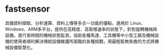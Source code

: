 # fastsensor
具備資料擷取、分析運算、資料上傳等多合一功能的優點，適用於 Linux、Windows、ARM多平台。提供在高精度、高取樣速率的狀態下，針對旋轉機械與設備，進行長時間的機械狀態監測，協助各種馬達、工具機等中小型工廠及機械設備的使用者順利解決傳統設備維護所面臨的各種挑戰，用最輕鬆無負擔的方式將機械設備智慧化。
